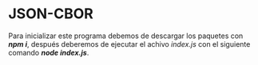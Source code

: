 # JSON-CBOR

Para inicializar este programa debemos de descargar los paquetes con ***npm i***, después deberemos de ejecutar el achivo _index.js_ con el siguiente comando ***node index.js***.
